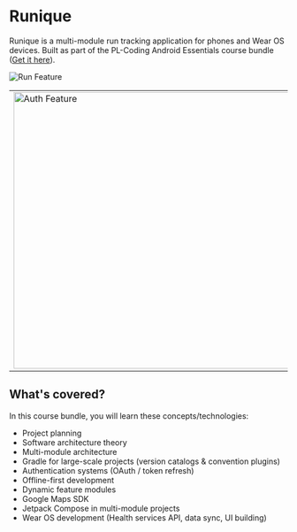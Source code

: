# Runique

Runique is a multi-module run tracking application for phones and Wear OS devices. Built as part of the PL-Coding Android Essentials course bundle ([Get it here](https://pl-coding.com/android-essentials-bundle?utm_source=github&utm_medium=readme&utm_campaign=readme_link&utm_id=essentials)).

![Run Feature](https://pl-coding.com/wp-content/uploads/2024/04/run-feature.png)
<table>
  <tr>
    <td>
      <img src="https://pl-coding.com/wp-content/uploads/2024/04/auth-feature.png" alt="Auth Feature" width="500"/>
    </td>
    <td>
      <img src="https://pl-coding.com/wp-content/uploads/2024/04/phone-watch-mockup.png" alt="Phone Watch Mockup" width="300"/>
    </td>
  </tr>
</table>

## What's covered?

In this course bundle, you will learn these concepts/technologies:
- Project planning
- Software architecture theory
- Multi-module architecture
- Gradle for large-scale projects (version catalogs & convention plugins)
- Authentication systems (OAuth / token refresh)
- Offline-first development
- Dynamic feature modules
- Google Maps SDK
- Jetpack Compose in multi-module projects
- Wear OS development (Health services API, data sync, UI building)
